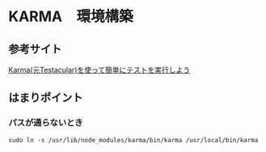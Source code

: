 KARMA　環境構築
======================

参考サイト
------
[Karma(元Testacular)を使って簡単にテストを実行しよう](http://dev.classmethod.jp/tool/karma/ "")

はまりポイント
------
### パスが通らないとき ###
    sudo ln -s /usr/lib/node_modules/karma/bin/karma /usr/local/bin/karma